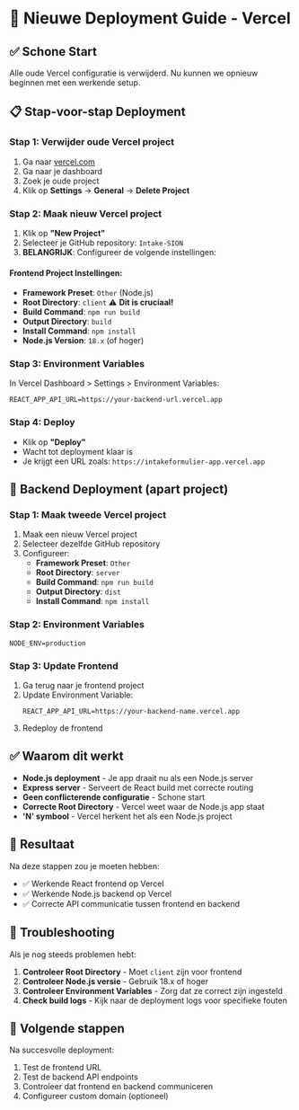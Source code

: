 # 🚀 Nieuwe Deployment Guide - Vercel

## ✅ Schone Start

Alle oude Vercel configuratie is verwijderd. Nu kunnen we opnieuw beginnen met een werkende setup.

## 📋 Stap-voor-stap Deployment

### Stap 1: Verwijder oude Vercel project
1. Ga naar [vercel.com](https://vercel.com)
2. Ga naar je dashboard
3. Zoek je oude project
4. Klik op **Settings** → **General** → **Delete Project**

### Stap 2: Maak nieuw Vercel project
1. Klik op **"New Project"**
2. Selecteer je GitHub repository: `Intake-SION`
3. **BELANGRIJK**: Configureer de volgende instellingen:

#### Frontend Project Instellingen:
- **Framework Preset**: `Other` (Node.js)
- **Root Directory**: `client` ⚠️ **Dit is cruciaal!**
- **Build Command**: `npm run build`
- **Output Directory**: `build`
- **Install Command**: `npm install`
- **Node.js Version**: `18.x` (of hoger)

### Stap 3: Environment Variables
In Vercel Dashboard > Settings > Environment Variables:
```
REACT_APP_API_URL=https://your-backend-url.vercel.app
```

### Stap 4: Deploy
- Klik op **"Deploy"**
- Wacht tot deployment klaar is
- Je krijgt een URL zoals: `https://intakeformulier-app.vercel.app`

## 🔧 Backend Deployment (apart project)

### Stap 1: Maak tweede Vercel project
1. Maak een nieuw Vercel project
2. Selecteer dezelfde GitHub repository
3. Configureer:
   - **Framework Preset**: `Other`
   - **Root Directory**: `server`
   - **Build Command**: `npm run build`
   - **Output Directory**: `dist`
   - **Install Command**: `npm install`

### Stap 2: Environment Variables
```
NODE_ENV=production
```

### Stap 3: Update Frontend
1. Ga terug naar je frontend project
2. Update Environment Variable:
   ```
   REACT_APP_API_URL=https://your-backend-name.vercel.app
   ```
3. Redeploy de frontend

## ✅ Waarom dit werkt

- **Node.js deployment** - Je app draait nu als een Node.js server
- **Express server** - Serveert de React build met correcte routing
- **Geen conflicterende configuratie** - Schone start
- **Correcte Root Directory** - Vercel weet waar de Node.js app staat
- **'N' symbool** - Vercel herkent het als een Node.js project

## 🎯 Resultaat

Na deze stappen zou je moeten hebben:
- ✅ Werkende React frontend op Vercel
- ✅ Werkende Node.js backend op Vercel
- ✅ Correcte API communicatie tussen frontend en backend

## 🐛 Troubleshooting

Als je nog steeds problemen hebt:
1. **Controleer Root Directory** - Moet `client` zijn voor frontend
2. **Controleer Node.js versie** - Gebruik 18.x of hoger
3. **Controleer Environment Variables** - Zorg dat ze correct zijn ingesteld
4. **Check build logs** - Kijk naar de deployment logs voor specifieke fouten

## 📝 Volgende stappen

Na succesvolle deployment:
1. Test de frontend URL
2. Test de backend API endpoints
3. Controleer dat frontend en backend communiceren
4. Configureer custom domain (optioneel)